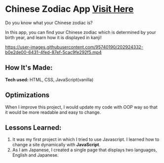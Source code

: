 # Chinese Zodiac App <a target="_blank" href="https://mai-ogiso.github.io/Chinese_Zodiac_App/">Visit Here</a>

Do you know what your Chinese zodiac is?
  
In this app, you can find your Chinese zodiac which is determined by your birth year, and learn how it is displayed in kanji!


https://user-images.githubusercontent.com/95740190/202924332-b0e2de00-6431-4fed-87ef-5cac9fe292f5.mp4


## How It's Made:

**Tech used:** HTML, CSS, JavaScript(vanilla)

## Optimizations

When I improve this project, I would update my code with OOP way so that it would be more readable and easy to change.

## Lessons Learned:

1. It was my first project in which I tried to use Javascript.
  I learned how to change a site dynamically with **JavaScript**.
2. As I am Japanese, I created a single page that displays two languages, English and Japanese.
